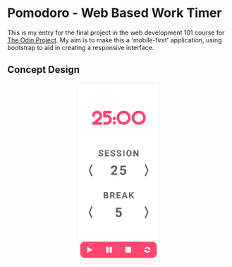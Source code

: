 # Pomodoro - Web Based Work Timer

This is my entry for the final project in the web development 101 course for [The Odin Project](https://www.theodinproject.com). My aim is to make this a 'mobile-first' application, using bootstrap to aid in creating a responsive interface.

## Concept Design

<div style="text-align: center;">
  <img style="border: 1px solid #EEE;" alt="Web app concept art" src="https://github.com/HornMichaelS/pomodoro/raw/master/design.png" height="400px" />
</div>